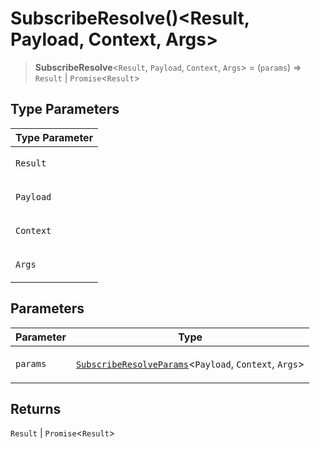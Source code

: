 # SubscribeResolve()\<Result, Payload, Context, Args\>

> **SubscribeResolve**\<`Result`, `Payload`, `Context`, `Args`\> = (`params`) => `Result` \| `Promise`\<`Result`\>

## Type Parameters

<table>
<thead>
<tr>
<th>Type Parameter</th>
</tr>
</thead>
<tbody>
<tr>
<td>

`Result`

</td>
</tr>
<tr>
<td>

`Payload`

</td>
</tr>
<tr>
<td>

`Context`

</td>
</tr>
<tr>
<td>

`Args`

</td>
</tr>
</tbody>
</table>

## Parameters

<table>
<thead>
<tr>
<th>Parameter</th>
<th>Type</th>
</tr>
</thead>
<tbody>
<tr>
<td>

`params`

</td>
<td>

[`SubscribeResolveParams`](SubscribeResolveParams.md)\<`Payload`, `Context`, `Args`\>

</td>
</tr>
</tbody>
</table>

## Returns

`Result` \| `Promise`\<`Result`\>
